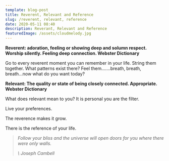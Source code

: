 ```yaml
---
template: blog-post
title: Reverent, Relevant and Reference
slug: /reverent, relevant, reference
date: 2020-05-11 08:40
description: Reverant, Relevant and Reference
featuredImage: /assets/cloudmelody.jpg
---
```

**Reverent: adoration, feeling or showing deep and solumn respect. Worship silently. Feeling deep connection.   Webster Dictionary**

Go to every reverent moment you can remember in your life. String them together. What patterns exist there? Feel them.......breath, breath, breath...now what do you want today?

**Relevant: The quality or state of being closely connected. Appropriate. Webster Dictionary**

What does relevant mean to you? It is personal you are the filter. 

Live your preferences. 

The reverence makes it grow. 

There is the reference of your life. 

> *Follow your bliss and the universe will open doors for you where there were only walls.* 
>
>  *\    Joseph Cambell*
>
>